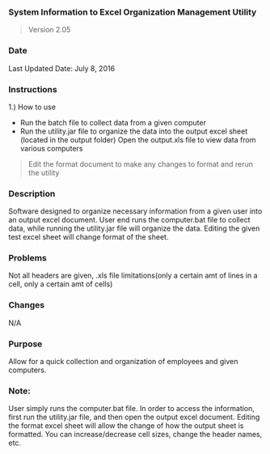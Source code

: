 ### System Information to Excel Organization Management Utility

> Version 2.05

### Date
Last Updated Date: July 8, 2016

### Instructions
1.) How to use
  - Run the batch file to collect data from a given computer
  - Run the utility.jar file to organize the data into the output excel sheet (located in the output folder)
Open the output.xls file to view data from various computers
	
> Edit the format document to make any changes to format and rerun the utility

### Description
Software designed to organize necessary information from a given user into an output excel document. 
User end runs the computer.bat file to collect data, while running the utility.jar file will organize the data. 
Editing the given test excel sheet will change format of the sheet.

### Problems
Not all headers are given, .xls file limitations(only a certain amt of lines in a cell, only a certain amt of cells)

### Changes
N/A

### Purpose
Allow for a quick collection and organization of employees and given computers.


### Note: 
User simply runs the computer.bat file. In order to access the information, first run the utility.jar file,
and then open the output excel document. Editing the format excel sheet will allow the change of how the output sheet 
is formatted. You can increase/decrease cell sizes, change the header names, etc.


